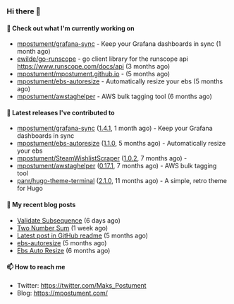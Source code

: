 ### Hi there 👋

#### 👷 Check out what I'm currently working on

- [mpostument/grafana-sync](https://github.com/mpostument/grafana-sync) - Keep your Grafana dashboards in sync (1 month ago)
- [ewilde/go-runscope](https://github.com/ewilde/go-runscope) - go client library for the runscope  api https://www.runscope.com/docs/api (3 months ago)
- [mpostument/mpostument.github.io](https://github.com/mpostument/mpostument.github.io) -  (5 months ago)
- [mpostument/ebs-autoresize](https://github.com/mpostument/ebs-autoresize) - Automatically resize your ebs (5 months ago)
- [mpostument/awstaghelper](https://github.com/mpostument/awstaghelper) - AWS bulk tagging tool (6 months ago)

#### 🔭 Latest releases I've contributed to

- [mpostument/grafana-sync](https://github.com/mpostument/grafana-sync) ([1.4.1](https://github.com/mpostument/grafana-sync/releases/tag/1.4.1), 1 month ago) - Keep your Grafana dashboards in sync
- [mpostument/ebs-autoresize](https://github.com/mpostument/ebs-autoresize) ([1.1.0](https://github.com/mpostument/ebs-autoresize/releases/tag/1.1.0), 5 months ago) - Automatically resize your ebs
- [mpostument/SteamWishlistScraper](https://github.com/mpostument/SteamWishlistScraper) ([1.0.2](https://github.com/mpostument/SteamWishlistScraper/releases/tag/1.0.2), 7 months ago) - 
- [mpostument/awstaghelper](https://github.com/mpostument/awstaghelper) ([0.17.1](https://github.com/mpostument/awstaghelper/releases/tag/0.17.1), 7 months ago) - AWS bulk tagging tool
- [panr/hugo-theme-terminal](https://github.com/panr/hugo-theme-terminal) ([2.1.0](https://github.com/panr/hugo-theme-terminal/releases/tag/2.1.0), 11 months ago) - A simple, retro theme for Hugo

#### 📜 My recent blog posts

- [Validate Subsequence](https://mpostument.com/2021/08/05/validate-subsequence/) (6 days ago)
- [Two Number Sum](https://mpostument.com/2021/08/04/two-number-sum/) (1 week ago)
- [Latest post in GitHub readme](https://mpostument.com/2021/03/06/latest_post_in_github_readme/) (5 months ago)
- [ebs-autoresize](https://mpostument.com/projects/ebs-autoresize/) (5 months ago)
- [Ebs Auto Resize](https://mpostument.com/2021/02/06/ebs-auto-resize/) (6 months ago)

#### 📫 How to reach me

- Twitter: https://twitter.com/Maks_Postument
- Blog: https://mpostument.com/

